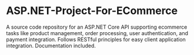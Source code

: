 # ASP.NET-Project-For-ECommerce
A source code repository for an ASP.NET Core API supporting ecommerce tasks like product management, order processing, user authentication, and payment integration. Follows RESTful principles for easy client application integration. Documentation included.
